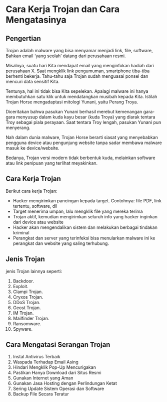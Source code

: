 # Cara Kerja Trojan dan Cara Mengatasinya

## Pengertian
Trojan adalah malware yang bisa menyamar menjadi link, file, software, Bahkan email ‘yang seolah’ datang dari perusahaan resmi.

Misalnya, suatu hari Kita mendapat email yang menginfokan hadiah dari perusahaan X. Saat mengklik link pengumuman, smartphone tiba-tiba berhenti bekerja. Tahu-tahu saja Trojan sudah menguasai ponsel dan mencuri data sensitif Kita.

Tentunya, hal ini tidak bisa Kita sepelekan. Apalagi malware ini hanya membutuhkan satu klik untuk mendatangkan musibah kepada Kita. Istilah Trojan Horse mengadaptasi mitologi Yunani, yaitu Perang Troya.

Diceritakan bahwa pasukan Yunani berhasil merebut kemenangan gara-gara menyusup dalam kuda kayu besar (kuda Troya) yang diarak tentara Troy sebagai piala perayaan. Saat tentara Troy lengah, pasukan Yunani pun menyerang.

Nah dalam dunia malware, Trojan Horse berarti siasat yang menyebabkan pengguna device atau pengunjung website  tanpa sadar membawa malware masuk ke device/website.

Bedanya, Trojan versi modern tidak berbentuk kuda, melainkan software atau link penipuan yang terlihat meyakinkan.

## Cara Kerja Trojan
Berikut cara kerja Trojan:

- Hacker mengirimkan pancingan kepada target. Contohnya: file PDF, link tertentu, software, dll
- Target menerima umpan, lalu mengklik file yang mereka terima
- Trojan aktif, kemudian mengirimkan seluruh info yang hacker inginkan dari device atau website
- Hacker akan mengendalikan sistem dan melakukan berbagai tindakan kriminal
- Perangkat dan server yang terinfeksi bisa menularkan malware ini ke perangkat dan website yang saling terhubung.

## Jenis Trojan
jenis Trojan lainnya seperti:
1. Backdoor.
2. Exploit.
3. Clampi Trojan.
4. Cryxos Trojan.
5. DDoS Trojan.
6. Geost Trojan.
7. IM Trojan.
8. Mailfinder Trojan.
9. Ransomware.
10. Spyware.

## Cara Mengatasi Serangan Trojan
1. Instal Antivirus Terbaik
2. Waspada Terhadap Email Asing
3. Hindari Mengklik Pop-Up Mencurigakan
4. Pastikan Hanya Download dari Situs Resmi
5. Gunakan Internet yang Aman
6. Gunakan Jasa Hosting dengan Perlindungan Ketat
7. Sering Update Sistem Operasi dan Software
8. Backup File Secara Teratur